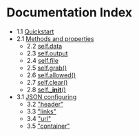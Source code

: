 # Documentation Index

* 1.1 [Quickstart](quickstart.md)
* 2.1 [Methods and properties](methods/index.md)
	* 2.2 [self.data](methods/data.md)
	* 2.3 [self.output](methods/output.md)
	* 2.4 [self.file](methods/file.md)
	* 2.5 [self.grab()](methods/grab.md)
	* 2.6 [self.allowed()](methods/allowed.md)
	* 2.7 [self.clear()](methods/clear.md)
	* 2.8 [self.___init__()](methods/init.md)
* 3.1 [JSON configuring](keys/index.md)
	* 3.2 ["header"](keys/header.md)
	* 3.3 ["links"](keys/links.md)
	* 3.4 ["url"](keys/url.md)
	* 3.5 ["container"](keys/container.md)